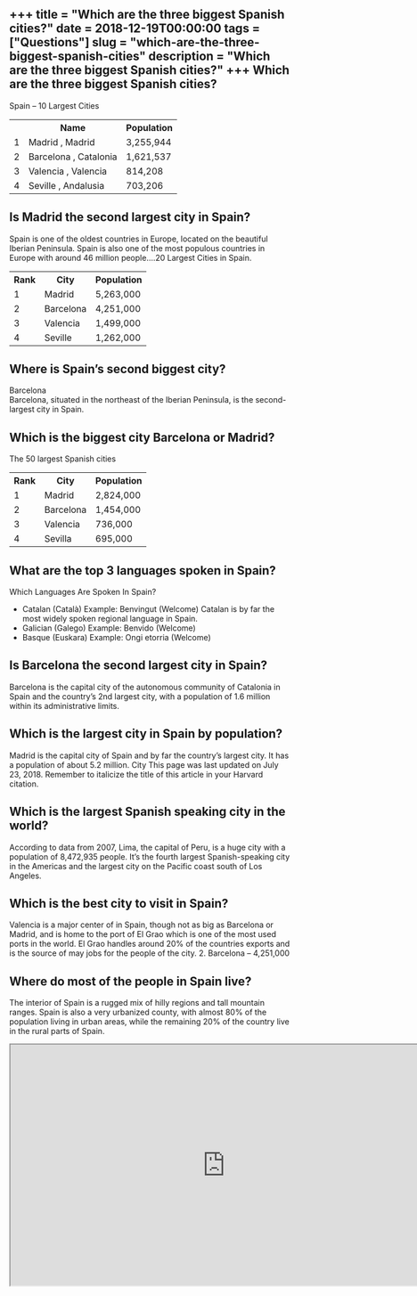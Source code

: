+++
title = "Which are the three biggest Spanish cities?"
date = 2018-12-19T00:00:00
tags = ["Questions"]
slug = "which-are-the-three-biggest-spanish-cities"
description = "Which are the three biggest Spanish cities?"
+++
Which are the three biggest Spanish cities?
-------------------------------------------

Spain – 10 Largest Cities

<table><tr><th></th><th>Name</th><th>Population</th></tr><tr><td>1</td><td>Madrid , Madrid</td><td>3,255,944</td></tr><tr><td>2</td><td>Barcelona , Catalonia</td><td>1,621,537</td></tr><tr><td>3</td><td>Valencia , Valencia</td><td>814,208</td></tr><tr><td>4</td><td>Seville , Andalusia</td><td>703,206</td></tr></table>

Is Madrid the second largest city in Spain?
-------------------------------------------

Spain is one of the oldest countries in Europe, located on the beautiful Iberian Peninsula. Spain is also one of the most populous countries in Europe with around 46 million people….20 Largest Cities in Spain.

<table><tr><th>Rank</th><th>﻿City</th><th>Population</th></tr><tr><td>1</td><td>Madrid</td><td>5,263,000</td></tr><tr><td>2</td><td>Barcelona</td><td>4,251,000</td></tr><tr><td>3</td><td>Valencia</td><td>1,499,000</td></tr><tr><td>4</td><td>Seville</td><td>1,262,000</td></tr></table>

Where is Spain’s second biggest city?
-------------------------------------

Barcelona  
Barcelona, situated in the northeast of the Iberian Peninsula, is the second-largest city in Spain.

Which is the biggest city Barcelona or Madrid?
----------------------------------------------

The 50 largest Spanish cities

<table><tr><th>Rank</th><th>City</th><th>Population</th></tr><tr><td>1</td><td>Madrid</td><td>2,824,000</td></tr><tr><td>2</td><td>Barcelona</td><td>1,454,000</td></tr><tr><td>3</td><td>Valencia</td><td>736,000</td></tr><tr><td>4</td><td>Sevilla</td><td>695,000</td></tr></table>

What are the top 3 languages spoken in Spain?
---------------------------------------------

Which Languages Are Spoken In Spain?

- Catalan (Català) Example: Benvingut (Welcome) Catalan is by far the most widely spoken regional language in Spain.
- Galician (Galego) Example: Benvido (Welcome)
- Basque (Euskara) Example: Ongi etorria (Welcome)

Is Barcelona the second largest city in Spain?
----------------------------------------------

Barcelona is the capital city of the autonomous community of Catalonia in Spain and the country’s 2nd largest city, with a population of 1.6 million within its administrative limits.

Which is the largest city in Spain by population?
-------------------------------------------------

Madrid is the capital city of Spain and by far the country’s largest city. It has a population of about 5.2 million. City This page was last updated on July 23, 2018. Remember to italicize the title of this article in your Harvard citation.

Which is the largest Spanish speaking city in the world?
--------------------------------------------------------

According to data from 2007, Lima, the capital of Peru, is a huge city with a population of 8,472,935 people. It’s the fourth largest Spanish-speaking city in the Americas and the largest city on the Pacific coast south of Los Angeles.

Which is the best city to visit in Spain?
-----------------------------------------

Valencia is a major center of in Spain, though not as big as Barcelona or Madrid, and is home to the port of El Grao which is one of the most used ports in the world. El Grao handles around 20% of the countries exports and is the source of may jobs for the people of the city. 2. Barcelona – 4,251,000

Where do most of the people in Spain live?
------------------------------------------

The interior of Spain is a rugged mix of hilly regions and tall mountain ranges. Spain is also a very urbanized county, with almost 80% of the population living in urban areas, while the remaining 20% of the country live in the rural parts of Spain.

<iframe allow="accelerometer; autoplay; clipboard-write; encrypted-media; gyroscope; picture-in-picture" allowfullscreen="" class="__youtube_prefs__  epyt-is-override  no-lazyload" data-no-lazy="1" data-origheight="433" data-origwidth="770" data-skipgform_ajax_framebjll="" height="433" id="_ytid_20578" loading="lazy" src="https://www.youtube.com/embed/00HBdeOjdsA?enablejsapi=1&autoplay=0&cc_load_policy=0&cc_lang_pref=&iv_load_policy=1&loop=0&modestbranding=0&rel=1&fs=1&playsinline=0&autohide=2&theme=dark&color=red&controls=1&" title="YouTube player" width="770"></iframe>